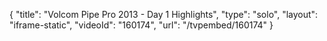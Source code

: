 {
    "title": "Volcom Pipe Pro 2013 - Day 1 Highlights",
    "type": "solo",
    "layout": "iframe-static",
    "videoId": "160174",
    "url": "\/tvpembed\/160174"
}